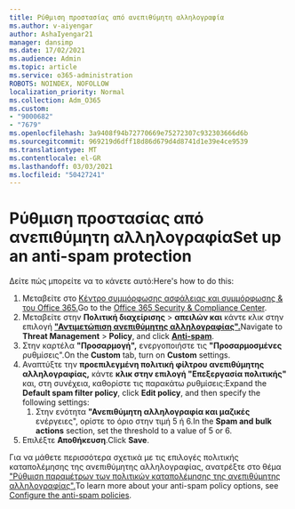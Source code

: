 ```yaml
---
title: Ρύθμιση προστασίας από ανεπιθύμητη αλληλογραφία
ms.author: v-aiyengar
author: AshaIyengar21
manager: dansimp
ms.date: 17/02/2021
ms.audience: Admin
ms.topic: article
ms.service: o365-administration
ROBOTS: NOINDEX, NOFOLLOW
localization_priority: Normal
ms.collection: Adm_O365
ms.custom:
- "9000682"
- "7679"
ms.openlocfilehash: 3a9408f94b72770669e75272307c932303666d6b
ms.sourcegitcommit: 969219d6dff18d86d679d4d8741d1e39e4ce9539
ms.translationtype: MT
ms.contentlocale: el-GR
ms.lasthandoff: 03/03/2021
ms.locfileid: "50427241"
---
```

# <a name="set-up-an-anti-spam-protection"></a><span data-ttu-id="e656b-102">Ρύθμιση προστασίας από ανεπιθύμητη αλληλογραφία</span><span class="sxs-lookup"><span data-stu-id="e656b-102">Set up an anti-spam protection</span></span>

<span data-ttu-id="e656b-103">Δείτε πώς μπορείτε να το κάνετε αυτό:</span><span class="sxs-lookup"><span data-stu-id="e656b-103">Here's how to do this:</span></span>

1. <span data-ttu-id="e656b-104">Μεταβείτε στο [Κέντρο συμμόρφωσης ασφάλειας και συμμόρφωσης & του Office 365.](https://go.microsoft.com/fwlink/p/?linkid=2077143)</span><span class="sxs-lookup"><span data-stu-id="e656b-104">Go to the [Office 365 Security & Compliance Center](https://go.microsoft.com/fwlink/p/?linkid=2077143).</span></span>
1. <span data-ttu-id="e656b-105">Μεταβείτε στην **Πολιτική διαχείρισης**  >  **απειλών και** κάντε κλικ στην επιλογή **["Αντιμετώπιση ανεπιθύμητης αλληλογραφίας".](https://go.microsoft.com/fwlink/p/?linkid=2077143)**</span><span class="sxs-lookup"><span data-stu-id="e656b-105">Navigate to **Threat Management** > **Policy**, and click **[Anti-spam](https://go.microsoft.com/fwlink/p/?linkid=2077143)**.</span></span>
1. <span data-ttu-id="e656b-106">Στην καρτέλα **"Προσαρμογή",** ενεργοποιήστε τις **"Προσαρμοσμένες** ρυθμίσεις".</span><span class="sxs-lookup"><span data-stu-id="e656b-106">On the **Custom** tab, turn on **Custom** settings.</span></span>
1. <span data-ttu-id="e656b-107">Αναπτύξτε την **προεπιλεγμένη πολιτική φίλτρου ανεπιθύμητης αλληλογραφίας,** κάντε **κλικ στην επιλογή "Επεξεργασία πολιτικής"** και, στη συνέχεια, καθορίστε τις παρακάτω ρυθμίσεις:</span><span class="sxs-lookup"><span data-stu-id="e656b-107">Expand the **Default spam filter policy**,  click **Edit policy**, and then specify the following settings:</span></span>
    1. <span data-ttu-id="e656b-108">Στην ενότητα **"Ανεπιθύμητη αλληλογραφία και μαζικές** ενέργειες", ορίστε το όριο στην τιμή 5 ή 6.</span><span class="sxs-lookup"><span data-stu-id="e656b-108">In the **Spam and bulk actions** section, set the threshold to a value of 5 or 6.</span></span>
1. <span data-ttu-id="e656b-109">Επιλέξτε **Αποθήκευση**.</span><span class="sxs-lookup"><span data-stu-id="e656b-109">Click **Save**.</span></span>

<span data-ttu-id="e656b-110">Για να μάθετε περισσότερα σχετικά με τις επιλογές πολιτικής καταπολέμησης της ανεπιθύμητης αλληλογραφίας, ανατρέξτε στο θέμα ["Ρύθμιση παραμέτρων των πολιτικών καταπολέμησης της ανεπιθύμητης αλληλογραφίας".](https://go.microsoft.com/fwlink/?linkid=2092051)</span><span class="sxs-lookup"><span data-stu-id="e656b-110">To learn more about your anti-spam policy options, see [Configure the anti-spam policies](https://go.microsoft.com/fwlink/?linkid=2092051).</span></span>
